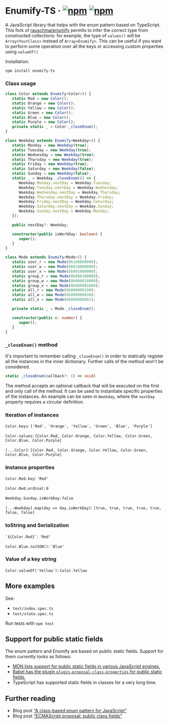 # Enumify-TS · [![npm](https://img.shields.io/npm/v/enumify-ts.svg)](https://www.npmjs.com/package/enumify-ts) [![npm](https://img.shields.io/npm/dm/enumify-ts.svg)](https://www.npmjs.com/package/enumify-ts)

A JavaScript library that helps with the enum pattern based on TypeScript.
This fork of [rauschma/enumify](https://github.com/rauschma/enumify) permits to infer the correct type from constructed 
collections: for example, the type of `values()` will be `Array<YourClass>` instead of `Array<Enumify>`.
This can be useful if you want to perform some operation over all the keys or accessing custom properties using `valueOf()`

Installation:

```text
npm install enumify-ts
```

### Class usage
```ts
class Color extends Enumify<Color>() {
   static Red = new Color();
   static Orange = new Color();
   static Yellow = new Color();
   static Green = new Color();
   static Blue = new Color();
   static Purple = new Color();
   private static _ = Color._closeEnum();
}
```
```ts
class Weekday extends Enumify<Weekday>() {
   static Monday = new Weekday(true);
   static Tuesday = new Weekday(true);
   static Wednesday = new Weekday(true);
   static Thursday = new Weekday(true);
   static Friday = new Weekday(true);
   static Saturday = new Weekday(false);
   static Sunday = new Weekday(false);
   static _ = Weekday._closeEnum(() => {
      Weekday.Monday.nextDay = Weekday.Tuesday;
      Weekday.Tuesday.nextDay = Weekday.Wednesday;
      Weekday.Wednesday.nextDay = Weekday.Thursday;
      Weekday.Thursday.nextDay = Weekday.Friday;
      Weekday.Friday.nextDay = Weekday.Saturday;
      Weekday.Saturday.nextDay = Weekday.Sunday;
      Weekday.Sunday.nextDay = Weekday.Monday;
   });

   public nextDay?: Weekday;

   constructor(public isWorkDay: boolean) {
      super();
   }
}
```
```ts
class Mode extends Enumify<Mode>() {
   static user_r = new Mode(0b100000000);
   static user_w = new Mode(0b010000000);
   static user_x = new Mode(0b001000000);
   static group_r = new Mode(0b000100000);
   static group_w = new Mode(0b000010000);
   static group_x = new Mode(0b000001000);
   static all_r = new Mode(0b000000100);
   static all_w = new Mode(0b000000010);
   static all_x = new Mode(0b000000001);

   private static _ = Mode._closeEnum();

   constructor(public n: number) {
      super();
   }
}
```
### `_closeEnum()` method
It's important to remember calling `_closeEnum()` in order to statically register all the instances in the inner dictionary. Further calls of the method won't be considered.
```ts
static _closeEnum(callback?: () => void)
```
The method accepts an optional callback that will be executed on the first and only call of the method. It can be used to instantiate specific properties of the instances.
An example can be seen in `Weekday`, where the `nextDay` property requires a circular definition.
### Iteration of instances
`Color.keys`: `['Red', 'Orange', 'Yellow', 'Green', 'Blue', 'Purple']`

`Color.values`: `[Color.Red, Color.Orange, Color.Yellow, Color.Green, Color.Blue, Color.Purple]`

`[...Color]`: `[Color.Red, Color.Orange, Color.Yellow, Color.Green, Color.Blue, Color.Purple]`

### Instance properties
`Color.Red.key`: `'Red'`

`Color.Red.ordinal`: `0`

`Weekday.Sunday.isWorkDay`: `false`

`[...Weekday].map(day => day.isWorkDay)`: `[true, true, true, true, true, false, false]`
### toString and Serialization
`` `${Color.Red}` ``: `'Red'`

`Color.Blue.toJSON()`: `'Blue'`

### Value of a key string
`Color.valueOf('Yellow')`: `Color.Yellow`

## More examples

See:

* `test/index.spec.ts`
* `test/state.spec.ts`

Run tests with `npm test`

## Support for public static fields

The enum pattern and Enumify are based on public static fields. Support for them currently looks as follows:

* [MDN lists support for public static fields in various JavaScript engines.](https://developer.mozilla.org/en-US/docs/Web/JavaScript/Reference/Classes/Class_fields#Browser_compatibility)
* [Babel has the plugin `plugin-proposal-class-properties` for public static fields.](https://babeljs.io/docs/en/babel-plugin-proposal-class-properties)
* TypeScript has supported static fields in classes for a very long time.

## Further reading

* Blog post [“A class-based enum pattern for JavaScript”](https://2ality.com/2020/01/enum-pattern.html)
* Blog post [“ECMAScript proposal: public class fields”](https://2ality.com/2019/07/public-class-fields.html)
